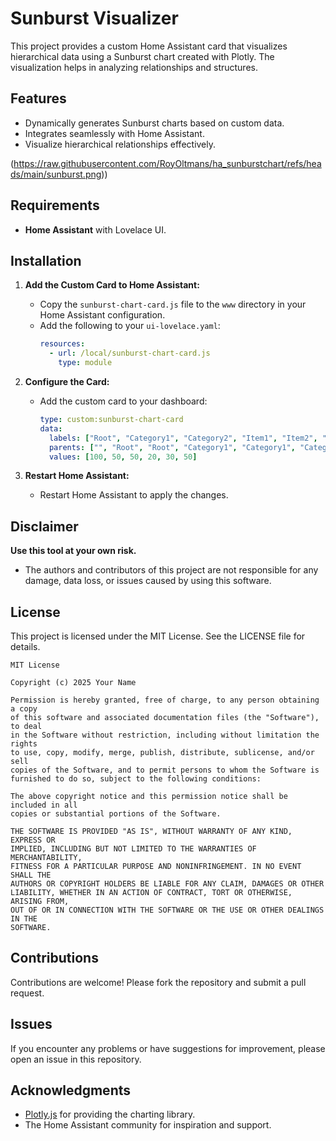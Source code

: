 # Sunburst Visualizer

This project provides a custom Home Assistant card that visualizes hierarchical data using a Sunburst chart created with Plotly. The visualization helps in analyzing relationships and structures.

## Features
- Dynamically generates Sunburst charts based on custom data.
- Integrates seamlessly with Home Assistant.
- Visualize hierarchical relationships effectively.

(https://raw.githubusercontent.com/RoyOltmans/ha_sunburstchart/refs/heads/main/sunburst.png))

## Requirements
- **Home Assistant** with Lovelace UI.

## Installation

1. **Add the Custom Card to Home Assistant:**
   - Copy the `sunburst-chart-card.js` file to the `www` directory in your Home Assistant configuration.
   - Add the following to your `ui-lovelace.yaml`:
     ```yaml
     resources:
       - url: /local/sunburst-chart-card.js
         type: module
     ```

2. **Configure the Card:**
   - Add the custom card to your dashboard:
     ```yaml
     type: custom:sunburst-chart-card
     data:
       labels: ["Root", "Category1", "Category2", "Item1", "Item2", "Item3"]
       parents: ["", "Root", "Root", "Category1", "Category1", "Category2"]
       values: [100, 50, 50, 20, 30, 50]
     ```

3. **Restart Home Assistant:**
   - Restart Home Assistant to apply the changes.

## Disclaimer

**Use this tool at your own risk.**

- The authors and contributors of this project are not responsible for any damage, data loss, or issues caused by using this software.

## License

This project is licensed under the MIT License. See the LICENSE file for details.

```
MIT License

Copyright (c) 2025 Your Name

Permission is hereby granted, free of charge, to any person obtaining a copy
of this software and associated documentation files (the "Software"), to deal
in the Software without restriction, including without limitation the rights
to use, copy, modify, merge, publish, distribute, sublicense, and/or sell
copies of the Software, and to permit persons to whom the Software is
furnished to do so, subject to the following conditions:

The above copyright notice and this permission notice shall be included in all
copies or substantial portions of the Software.

THE SOFTWARE IS PROVIDED "AS IS", WITHOUT WARRANTY OF ANY KIND, EXPRESS OR
IMPLIED, INCLUDING BUT NOT LIMITED TO THE WARRANTIES OF MERCHANTABILITY,
FITNESS FOR A PARTICULAR PURPOSE AND NONINFRINGEMENT. IN NO EVENT SHALL THE
AUTHORS OR COPYRIGHT HOLDERS BE LIABLE FOR ANY CLAIM, DAMAGES OR OTHER
LIABILITY, WHETHER IN AN ACTION OF CONTRACT, TORT OR OTHERWISE, ARISING FROM,
OUT OF OR IN CONNECTION WITH THE SOFTWARE OR THE USE OR OTHER DEALINGS IN THE
SOFTWARE.
```

## Contributions

Contributions are welcome! Please fork the repository and submit a pull request.

## Issues

If you encounter any problems or have suggestions for improvement, please open an issue in this repository.

## Acknowledgments
- [Plotly.js](https://plotly.com/javascript/) for providing the charting library.
- The Home Assistant community for inspiration and support.

